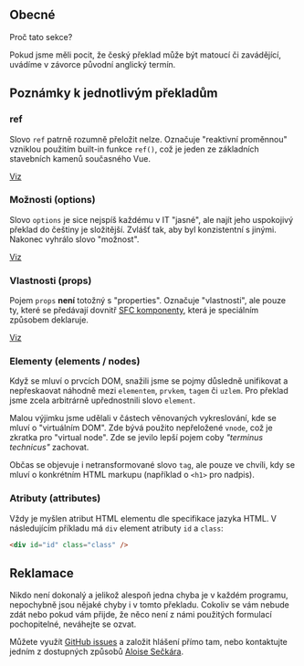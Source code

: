 <!-- THIS PAGE SHOULD LATER TRANSFORM INTO SOME -->
<!-- "Notes on Czech transalation" -->
<!-- DOCS PAGE -->
<!-- IT IS INTENDED TO EXPLAIN SOME DECISIONS MADE -->
<!-- DURING THE TRANSLATION PROCESS -->
<!-- WITH LINKS TO GLOSSARY -->
<!-- TO AVOID NEWCOMMERS CONFUSION -->

## Obecné

Proč tato sekce?

Pokud jsme měli pocit, že český překlad může být matoucí či zavádějící, uvádíme v závorce původní anglický termín.

## Poznámky k jednotlivým překladům

### ref

Slovo `ref` patrně rozumně přeložit nelze. Označuje "reaktivní proměnnou" vzniklou použitím built-in funkce `ref()`, což je jeden ze základních stavebních kamenů současného Vue.

[Viz](https://vuejs.org/glossary/#ref)

### Možnosti (options)

Slovo `options` je sice nejspíš každému v IT "jasné", ale najít jeho uspokojivý překlad do češtiny je složitější. Zvlášť tak, aby byl konzistentní s jinými. Nakonec vyhrálo slovo "možnost".

[Viz](http://localhost:5173/glossary/#options-api)

### Vlastnosti (props)

Pojem `props` **není** totožný s "properties". Označuje "vlastnosti", ale pouze ty, které se předávají dovnitř [SFC komponenty](https://vuejs.org/glossary/#single-file-component), která je speciálním způsobem deklaruje. 

[Viz](http://localhost:5173/glossary/#prop)

### Elementy (elements / nodes)

Když se mluví o prvcích DOM, snažili jsme se pojmy důsledně unifikovat a nepřeskaovat náhodně mezi `elementem`, `prvkem`, `tagem` či `uzlem`. Pro překlad jsme zcela arbitrárně upřednostnili slovo `element`.

Malou výjimku jsme udělali v částech věnovaných vykreslování, kde se mluví o "virtuálním DOM". Zde bývá použito nepřeložené `vnode`, což je zkratka pro "virtual node". Zde se jevilo lepší pojem coby _"terminus technicus"_ zachovat.

Občas se objevuje i netransformované slovo `tag`, ale pouze ve chvíli, kdy se mluví o konkrétním HTML markupu (například o `<h1>` pro nadpis).

### Atributy (attributes)

Vždy je myšlen atribut HTML elementu dle specifikace jazyka HTML. V následujícím příkladu má `div` element atributy `id` a `class`:

```html
<div id="id" class="class" />
```


<!-- WIP -->

## Reklamace

Nikdo není dokonalý a jelikož alespoň jedna chyba je v každém programu, nepochybně jsou nějaké chyby i v tomto překladu. Cokoliv se vám nebude zdát nebo pokud vám přijde, že něco není z námi použitých formulací pochopitelné, neváhejte se ozvat.

Můžete využít [GitHub issues](https://github.com/vuejs-translations/docs-cs/issues) a založit hlášení přímo tam, nebo kontaktujte jedním z dostupných způsobů [Aloise Sečkára](https://alois-seckar.cz/).
